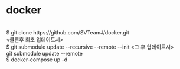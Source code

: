 # docker
<br/>
$ git clone https://github.com/SVTeamJ/docker.git
<br/>
<클론후 최초 업데이트시><br/>
$ git submodule update --recursive --remote --init
<그 후 업데이트시><br/>
git submodule update  --remote
<br/>
$ docker-compose up -d
